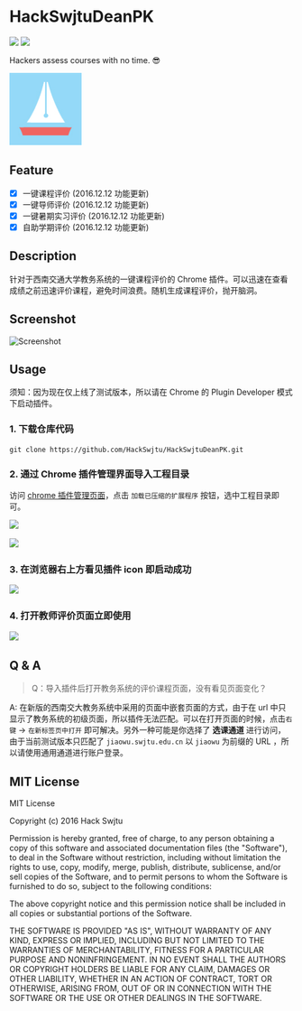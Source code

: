 # HackSwjtuDeanPK

![](https://img.shields.io/badge/HackSwjtu-Chrome--Plugin-green.svg)
![](https://img.shields.io/badge/license-MIT-green.svg?style=flat)

Hackers assess courses with no time. 😎

![](images/icon128.png)

## Feature

- [x] 一键课程评价 (2016.12.12 功能更新)
- [x] 一键导师评价 (2016.12.12 功能更新)
- [x] 一键暑期实习评价 (2016.12.12 功能更新)
- [x] 自助学期评价 (2016.12.12 功能更新)

## Description

针对于西南交通大学教务系统的一键课程评价的 Chrome 插件。可以迅速在查看成绩之前迅速评价课程，避免时间浪费。随机生成课程评价，抛开脑洞。

## Screenshot

![Screenshot](http://ofmxkmiv3.bkt.clouddn.com/HackSwjtuDeanPK-screenshot2.png)

## Usage

须知：因为现在仅上线了测试版本，所以请在 Chrome 的 Plugin Developer 模式下启动插件。

### 1. 下载仓库代码

```shell
git clone https://github.com/HackSwjtu/HackSwjtuDeanPK.git
```

### 2. 通过 Chrome 插件管理界面导入工程目录

访问 [chrome 插件管理页面](chrome://extensions/)，点击 `加载已压缩的扩展程序` 按钮，选中工程目录即可。

![](http://ofmxkmiv3.bkt.clouddn.com/PKflow1.png)

![](http://ofmxkmiv3.bkt.clouddn.com/PKflow2.png)

### 3. 在浏览器右上方看见插件 icon 即启动成功

![](http://ofmxkmiv3.bkt.clouddn.com/PKflow3.png)

### 4. 打开教师评价页面立即使用

![](http://ofmxkmiv3.bkt.clouddn.com/PKflow4.png)

## Q & A

> Q：导入插件后打开教务系统的评价课程页面，没有看见页面变化？

A: 在新版的西南交大教务系统中采用的页面中嵌套页面的方式，由于在 url 中只显示了教务系统的初级页面，所以插件无法匹配。可以在打开页面的时候，点击`右键` -> `在新标签页中打开` 即可解决。另外一种可能是你选择了 **选课通道** 进行访问，由于当前测试版本只匹配了 `jiaowu.swjtu.edu.cn` 以 `jiaowu` 为前缀的 URL ，所以请使用通用通道进行账户登录。

## MIT License

MIT License

Copyright (c) 2016 Hack Swjtu

Permission is hereby granted, free of charge, to any person obtaining a copy
of this software and associated documentation files (the "Software"), to deal
in the Software without restriction, including without limitation the rights
to use, copy, modify, merge, publish, distribute, sublicense, and/or sell
copies of the Software, and to permit persons to whom the Software is
furnished to do so, subject to the following conditions:

The above copyright notice and this permission notice shall be included in all
copies or substantial portions of the Software.

THE SOFTWARE IS PROVIDED "AS IS", WITHOUT WARRANTY OF ANY KIND, EXPRESS OR
IMPLIED, INCLUDING BUT NOT LIMITED TO THE WARRANTIES OF MERCHANTABILITY,
FITNESS FOR A PARTICULAR PURPOSE AND NONINFRINGEMENT. IN NO EVENT SHALL THE
AUTHORS OR COPYRIGHT HOLDERS BE LIABLE FOR ANY CLAIM, DAMAGES OR OTHER
LIABILITY, WHETHER IN AN ACTION OF CONTRACT, TORT OR OTHERWISE, ARISING FROM,
OUT OF OR IN CONNECTION WITH THE SOFTWARE OR THE USE OR OTHER DEALINGS IN THE
SOFTWARE.
